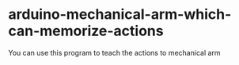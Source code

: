 # arduino-mechanical-arm-which-can-memorize-actions
You can use this program to teach the actions to mechanical arm 
